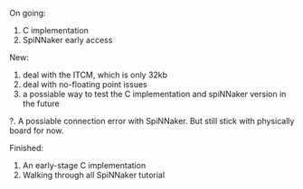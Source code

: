On going:
1. C implementation
2. SpiNNaker early access 

New:
1. deal with the ITCM, which is only 32kb
2. deal with no-floating point issues
3. a possiable way to test the C implementation and spiNNaker version in the future

?. A possiable connection error with SpiNNaker. But still stick with physically board for now. 

Finished:
1. An early-stage C implementation
2. Walking through all SpiNNaker tutorial

